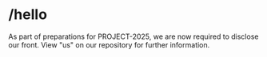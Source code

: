 
# /hello

As part of preparations for PROJECT-2025, we are now required to disclose our front.
View "us" on our repository for further information.
